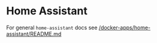 # Home Assistant

For general `home-assistant` docs see [/docker-apps/home-assistant/README.md](../../../../docker-apps/home-assistant/README.md)
